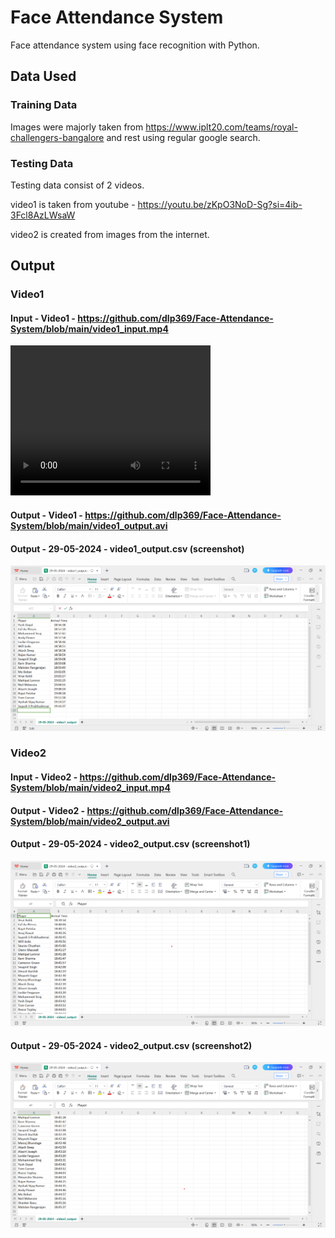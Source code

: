 # Face Attendance System

Face attendance system using face recognition with Python.

## Data Used

### Training Data

Images were majorly taken from https://www.iplt20.com/teams/royal-challengers-bangalore and rest using regular google search.

### Testing Data

Testing data consist of 2 videos.

video1 is taken from youtube - https://youtu.be/zKpO3NoD-Sg?si=4ib-3Fcl8AzLWsaW

video2 is created from images from the internet.


## Output

### Video1 

#### Input - Video1 - https://github.com/dlp369/Face-Attendance-System/blob/main/video1_input.mp4
<video width="320" height="240" controls>
  <source src="https://github.com/dlp369/Face-Attendance-System/blob/main/video1_input.mp4" type="video/mp4">
</video>

#### Output - Video1 - https://github.com/dlp369/Face-Attendance-System/blob/main/video1_output.avi

#### Output - 29-05-2024 - video1_output.csv (screenshot)

![screenshot1](https://github.com/dlp369/Face-Attendance-System/blob/main/29-05-2024%20-%20video1_output.csv%20(screenshot).png)


### Video2 

#### Input - Video2 - https://github.com/dlp369/Face-Attendance-System/blob/main/video2_input.mp4

#### Output - Video2 - https://github.com/dlp369/Face-Attendance-System/blob/main/video2_output.avi

#### Output - 29-05-2024 - video2_output.csv (screenshot1)
![screenshot2](https://github.com/dlp369/Face-Attendance-System/blob/main/29-05-2024%20-%20video2_output.csv%20(screenshot1).png)

#### Output - 29-05-2024 - video2_output.csv (screenshot2)
![screenshot2](https://github.com/dlp369/Face-Attendance-System/blob/main/29-05-2024%20-%20video2_output.csv%20(screenshot2).png)


